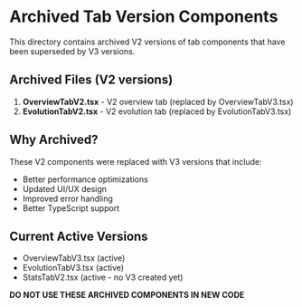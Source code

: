 # Archived Tab Version Components

This directory contains archived V2 versions of tab components that have been superseded by V3 versions.

## Archived Files (V2 versions)

1. **OverviewTabV2.tsx** - V2 overview tab (replaced by OverviewTabV3.tsx)
2. **EvolutionTabV2.tsx** - V2 evolution tab (replaced by EvolutionTabV3.tsx)

## Why Archived?

These V2 components were replaced with V3 versions that include:
- Better performance optimizations
- Updated UI/UX design
- Improved error handling
- Better TypeScript support

## Current Active Versions

- OverviewTabV3.tsx (active)
- EvolutionTabV3.tsx (active)
- StatsTabV2.tsx (active - no V3 created yet)

**DO NOT USE THESE ARCHIVED COMPONENTS IN NEW CODE**